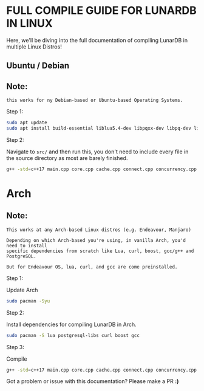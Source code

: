 # FULL COMPILE GUIDE FOR LUNARDB IN LINUX

Here, we'll be diving into the full documentation of compiling
LunarDB in multiple Linux Distros!

## Ubuntu / Debian

## Note:

```
this works for ny Debian-based or Ubuntu-based Operating Systems.
```

Step 1:

```bash
sudo apt update
sudo apt install build-essential liblua5.4-dev libpqxx-dev libpq-dev libcurl4-openssl-dev libboost-all-dev libasio-dev
```

Step 2:

Navigate to `src/` and then run this, you don't need to include every file
in the source directory as most are barely finished.

```bash
g++ -std=c++17 main.cpp core.cpp cache.cpp connect.cpp concurrency.cpp saved.cpp sql.cpp module.cpp parser.cpp sharding.cpp hashing.cpp -I/usr/include/lua5.4 -llua5.4 -lpqxx -lpq -lcurl -lboost_system -pthread -o ../bin/lunardb
```

# Arch

## Note:

```
This works at any Arch-based Linux distros (e.g. Endeavour, Manjaro)

Depending on which Arch-based you're using, in vanilla Arch, you'd need to install
specific dependencies from scratch like Lua, curl, boost, gcc/g++ and PostgreSQL.

But for Endeavour OS, lua, curl, and gcc are come preinstalled.
```

Step 1:

Update Arch

```bash
sudo pacman -Syu
```

Step 2:

Install dependencies for compiling LunarDB in Arch.

```bash
sudo pacman -S lua postgresql-libs curl boost gcc
```

Step 3:

Compile

```bash
g++ -std=c++17 main.cpp core.cpp cache.cpp connect.cpp concurrency.cpp saved.cpp sql.cpp module.cpp parser.cpp sharding.cpp hashing.cpp -I/usr/include/lua -lllua -lpq -lcurl -lboost_system -pthread -o ../bin/lunardb
```

Got a problem or issue with this documentation? Please make a PR **:)**
